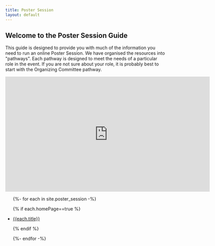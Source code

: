 ```yaml
---
title: Poster Session
layout: default
---
```

## Welcome to the Poster Session Guide

This guide is designed to provide you with much of the information you need to run an online Poster Session. We have organised the resources into "pathways". Each pathway is designed to meet the needs of a particular role in the event. If you are not sure about your role, it is probably best to start with the Organizing Committee pathway.

<iframe src="https://player.vimeo.com/video/453442965" width="640" height="360" frameborder="0" allow="autoplay; fullscreen" allowfullscreen></iframe>

<ul>
{%- for each in site.poster_session -%}

{% if each.homePage==true %}

<li><a href="{{each.url}}">{{each.title}}</a></li>

{% endif %}

{%- endfor -%}
</ul>
